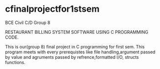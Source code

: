 # cfinalprojectfor1stsem
BCE Civil C/D Group 8

RESTAURANT BILLING SYSTEM SOFTWARE USING C PROGRAMMING CODE.

This is our(group 8) final project in C programming for first sem.
This program meets with every prerequistes like file handling,argument passed by value and agruments passed by refrence,formatted I/O, structs functions.

